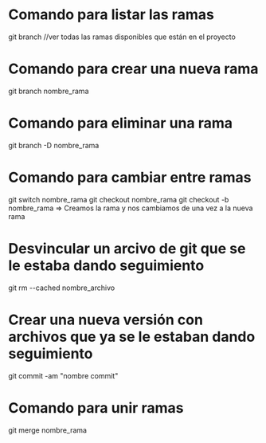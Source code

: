 # Comando para listar las ramas

git branch //ver todas las ramas disponibles que están en el proyecto

# Comando para crear una nueva rama

git branch nombre_rama

# Comando para eliminar una rama

git branch -D nombre_rama

# Comando para cambiar entre ramas

git switch nombre_rama
git checkout nombre_rama
git checkout -b nombre_rama  => Creamos la rama y nos cambiamos de una vez a la nueva rama

# Desvincular un arcivo de git que se le estaba dando seguimiento 

git rm --cached nombre_archivo 

# Crear una nueva versión con archivos que ya se le estaban dando seguimiento 

git commit -am "nombre commit"

# Comando para unir ramas

git merge nombre_rama 